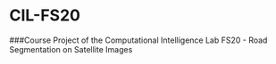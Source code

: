 # CIL-FS20
###Course Project of the Computational Intelligence Lab FS20 - Road Segmentation on Satellite Images
